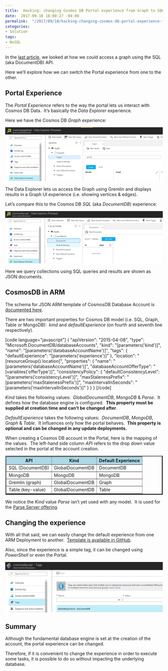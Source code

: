 ```yaml
---
title:  Hacking: changing Cosmos DB Portal experience from Graph to SQL
date:  2017-09-10 18:00:27 -04:00
permalink:  "/2017/09/10/hacking-changing-cosmos-db-portal-experience-from-graph-to-sql/"
categories:
- Solution
tags:
- NoSQL
---
```

In the <a href="https://vincentlauzon.com/2017/09/05/hacking-accessing-a-graph-in-cosmos-db-with-sql-documentdb-api/">last article</a>, we looked at how we could access a graph using the SQL (aka DocumentDB) API.

Here we’ll explore how we can switch the Portal experience from one to the other.
<h2>Portal Experience</h2>
The <em>Portal Experience </em>refers to the way the portal lets us interact with Cosmos DB Data.  It’s basically the <em>Data Explorer</em> experience.

Here we have the Cosmos DB <em>Graph</em> experience:

<a href="assets/2017/9/hacking-changing-cosmos-db-portal-experience-from-graph-to-sql/image.png"><img style="border:0 currentcolor;display:inline;background-image:none;" title="image" src="assets/2017/9/hacking-changing-cosmos-db-portal-experience-from-graph-to-sql/image_thumb.png" alt="image" border="0" /></a>

The Data Explorer lets us access the Graph using Gremlin and displays results in a Graph UI experience (i.e. showing vertices &amp; edges).

Let’s compare this to the Cosmos DB <em>SQL</em> (aka <em>DocumentDB</em>) experience:

<a href="assets/2017/9/hacking-changing-cosmos-db-portal-experience-from-graph-to-sql/image2.png"><img style="border:0 currentcolor;display:inline;background-image:none;" title="image" src="assets/2017/9/hacking-changing-cosmos-db-portal-experience-from-graph-to-sql/image_thumb2.png" alt="image" border="0" /></a>

Here we query collections using SQL queries and results are shown as JSON documents.
<h2>CosmosDB in ARM</h2>
The schema for JSON ARM template of CosmosDB Database Account is <a href="https://docs.microsoft.com/en-ca/azure/templates/microsoft.documentdb/databaseaccounts" target="_blank" rel="noopener">documented here</a>.

There are two important properties for Cosmos DB model (i.e. SQL, Graph, Table or MongoDB):  <em>kind</em> and <em>defaultExperience</em> (on fourth and seventh line respectively).

[code language="javascript"]
{
  &quot;apiVersion&quot;: &quot;2015-04-08&quot;,
  &quot;type&quot;: &quot;Microsoft.DocumentDB/databaseAccounts&quot;,
  &quot;kind&quot;: &quot;[parameters('kind')]&quot;,
  &quot;name&quot;: &quot;[parameters('databaseAccountName')]&quot;,
  &quot;tags&quot;: {
    &quot;defaultExperience&quot;: &quot;[parameters('experience')]&quot;
  },
  &quot;location&quot;: &quot;[resourceGroup().location]&quot;,
  &quot;properties&quot;: {
    &quot;name&quot;: &quot;[parameters('databaseAccountName')]&quot;,
    &quot;databaseAccountOfferType&quot;: &quot;[variables('offerType')]&quot;,
    &quot;consistencyPolicy&quot;: {
      &quot;defaultConsistencyLevel&quot;: &quot;[parameters('consistencyLevel')]&quot;,
      &quot;maxStalenessPrefix&quot;: &quot;[parameters('maxStalenessPrefix')]&quot;,
      &quot;maxIntervalInSeconds&quot;: &quot;[parameters('maxIntervalInSeconds')]&quot;
    }
  }
}
[/code]

<em>Kind</em> takes the following values:  <em>GlobalDocumentDB</em>, <em>MongoDB</em> &amp; <em>Parse</em>.  It defines how the database engine is configured.  <strong>This property must be supplied at creation time and can’t be changed after</strong>.

<em>DefaultExperience</em> takes the following values:  <em>DocumentDB</em>, <em>MongoDB</em>,
<em>Graph</em> &amp; <em>Table</em>.  It influences only how the portal behaves.  <strong>This property is optional and can be changed in any update deployments.</strong>

When creating a Cosmos DB account in the Portal, here is the mapping of the values.  The left-hand side column <em>API</em> refers to the drop down value selected in the portal at the account creation.
<table border="3" width="524">
<thead>
<tr style="background:lightblue;">
<th>API</th>
<th>Kind</th>
<th>Default Experience</th>
</tr>
</thead>
<tbody>
<tr>
<td>SQL (DocumentDB)</td>
<td>GlobalDocumentDB</td>
<td>DocumentDB</td>
</tr>
<tr>
<td>MongoDB</td>
<td>MongoDB</td>
<td>MongoDB</td>
</tr>
<tr>
<td>Gremlin (graph)</td>
<td>GlobalDocumentDB</td>
<td>Graph</td>
</tr>
<tr>
<td>Table (key-value)</td>
<td>GlobalDocumentDB</td>
<td>Table</td>
</tr>
</tbody>
</table>
We notice the <em>Kind</em> value <em>Parse</em> isn’t yet used with any model.  It is used for the <a href="https://azuremarketplace.microsoft.com/en-us/marketplace/apps/Microsoft.ParseServer" target="_blank" rel="noopener">Parse Server offering</a>.
<h2>Changing the experience</h2>
With all that said, we can easily change the default experience from one ARM Deployment to another.  <a href="https://github.com/vplauzon/cosmos-db/tree/master/Cosmos-DB-Portal-Experience" target="_blank" rel="noopener">Template is available in GitHub</a>.

Also, since the experience is a simple tag, it can be changed using <em>PowerShell</em> or even the Portal.

<a href="assets/2017/9/hacking-changing-cosmos-db-portal-experience-from-graph-to-sql/image3.png"><img style="border:0 currentcolor;display:inline;background-image:none;" title="image" src="assets/2017/9/hacking-changing-cosmos-db-portal-experience-from-graph-to-sql/image_thumb3.png" alt="image" border="0" /></a>
<h2>Summary</h2>
Although the fundamental database engine is set at the creation of the account, the portal experience can be changed.

Therefore, if it is convenient to change the experience in order to execute some tasks, it is possible to do so without impacting the underlying database.